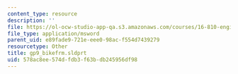 ```yaml
---
content_type: resource
description: ''
file: https://ol-ocw-studio-app-qa.s3.amazonaws.com/courses/16-810-engineering-design-and-rapid-prototyping-january-iap-2005/578ac8ee574dfdb3f63bdb245956df98_gp9_bikefrm.sldprt
file_type: application/msword
parent_uid: e89fade9-721e-eee0-98ac-f554d7439279
resourcetype: Other
title: gp9_bikefrm.sldprt
uid: 578ac8ee-574d-fdb3-f63b-db245956df98
---
```

